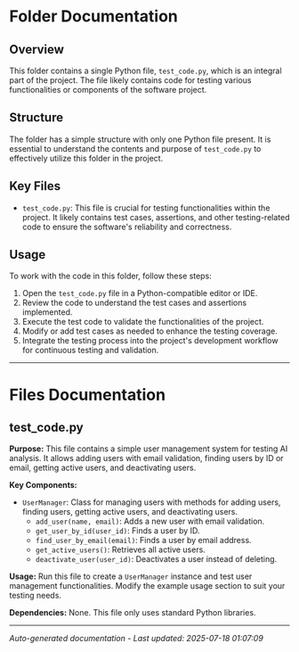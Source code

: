 # Folder Documentation

## Overview
This folder contains a single Python file, `test_code.py`, which is an integral part of the project. The file likely contains code for testing various functionalities or components of the software project.

## Structure
The folder has a simple structure with only one Python file present. It is essential to understand the contents and purpose of `test_code.py` to effectively utilize this folder in the project.

## Key Files
- `test_code.py`: This file is crucial for testing functionalities within the project. It likely contains test cases, assertions, and other testing-related code to ensure the software's reliability and correctness.

## Usage
To work with the code in this folder, follow these steps:
1. Open the `test_code.py` file in a Python-compatible editor or IDE.
2. Review the code to understand the test cases and assertions implemented.
3. Execute the test code to validate the functionalities of the project.
4. Modify or add test cases as needed to enhance the testing coverage.
5. Integrate the testing process into the project's development workflow for continuous testing and validation.

---

# Files Documentation

## test_code.py

**Purpose:** This file contains a simple user management system for testing AI analysis. It allows adding users with email validation, finding users by ID or email, getting active users, and deactivating users.

**Key Components:**
- `UserManager`: Class for managing users with methods for adding users, finding users, getting active users, and deactivating users.
  - `add_user(name, email)`: Adds a new user with email validation.
  - `get_user_by_id(user_id)`: Finds a user by ID.
  - `find_user_by_email(email)`: Finds a user by email address.
  - `get_active_users()`: Retrieves all active users.
  - `deactivate_user(user_id)`: Deactivates a user instead of deleting.

**Usage:** Run this file to create a `UserManager` instance and test user management functionalities. Modify the example usage section to suit your testing needs.

**Dependencies:** None. This file only uses standard Python libraries.

---
*Auto-generated documentation - Last updated: 2025-07-18 01:07:09*
